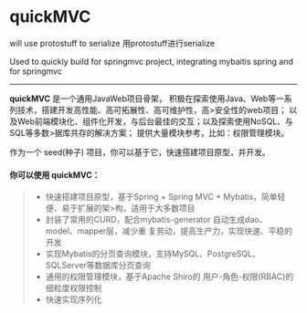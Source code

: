 # quickMVC
will use protostuff to serialize  用protostuff进行serialize 

Used to quickly build for springmvc project, integrating mybaitis spring and for springmvc

------

**quickMVC** 是一个通用JavaWeb项目骨架，
积极在探索使用Java、Web等一系列技术，搭建开发高性能、高可拓展性、高可维护性，高>安全性的web项目；
以及Web前端模块化、组件化开发，与后台最佳的交互；以及探索使用NoSQL、与SQL等多数>据库共存的解决方案；
提供大量模块参考，比如：权限管理模块。

作为一个 seed(种子) 项目，你可以基于它，快速搭建项目原型，并开发。

#### 你可以使用 **quickMVC**：

> * 快速搭建项目原型，基于Spring + Spring MVC + Mybatis，简单轻便、易于扩展的架>构，适用于大多数项目
> * 封装了常用的CURD，配合mybatis-generator 自动生成dao、model、mapper层，减少重
复劳动，提高生产力，实现快速、平稳的开发
> * 实现Mybatis的分页查询模块，支持MySQL、PostgreSQL、SQLServer等数据库分页查询
> * 通用的权限管理模块，基于Apache Shiro的 用户-角色-权限(RBAC)的细粒度权限控制
> * 快速实现序列化